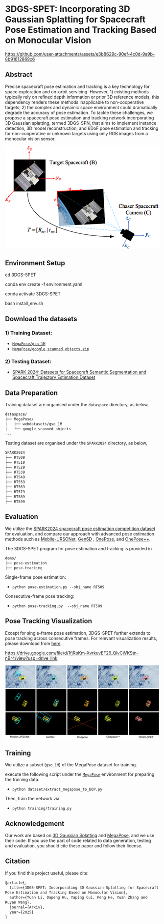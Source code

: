 # 3DGS-SPET: Incorporating 3D Gaussian Splatting for Spacecraft Pose Estimation and Tracking Based on Monocular Vision

https://github.com/user-attachments/assets/e3b8629c-90ef-4c0d-9a9b-8b91612869c6


## Abstract 
Precise spacecraft pose estimation and tracking is a key technology for space exploration and on-orbit servicing. However, 1) existing methods typically rely on refined depth information or prior 3D reference models, this dependency renders these methods inapplicable to non-cooperative targets; 2) the complex and dynamic space environment  could dramatically degrade the accuracy of pose estimation. To tackle these challenges, we propose a spacecraft pose estimation and tracking network incorporating 3D Gaussian splatting, termed 3DGS-SPN, that aims to implement instance detection, 3D model reconstruction, and 6DoF pose estimation and tracking for non-cooperative or unknown targets using only RGB images from a monocular vision sensor. 

![](visualization/Problem_Formulaion.png)

## Environment Setup 

cd 3DGS-SPET

conda env create -f environment.yaml

conda activate 3DGS-SPET

bash install_env.sh  

## Download the datasets

### 1) Training Dataset:

- [``MegaPose/gso_1M``](https://www.paris.inria.fr/archive_ylabbeprojectsdata/megapose/webdatasets/) 
- [``MegaPose/google_scanned_objects.zip``](https://www.paris.inria.fr/archive_ylabbeprojectsdata/megapose/tars/) 



### 2) Testing Dataset:
- [SPARK 2024: Datasets for Spacecraft Semantic Segmentation and Spacecraft Trajectory Estimation Dataset](https://https://cvi2.uni.lu/spark-2024-dataset/)


## Data Preparation

Training dataset are organised under the ``dataspace`` directory, as below,

```
dataspace/
├── MegaPose/
│   ├── webdatasets/gso_1M
│   └── google_scanned_objects
...
```

Testing dataset are organised under the ``SPARK2024`` directory, as below,

```
SPARK2024
├── RT509
├── RT519
├── RT529
├── RT539
├── RT549
├── RT559
├── RT569
├── RT579
├── RT589
├── RT599

```

## Evaluation

We utilize the [SPARK2024 spacecraft pose estimation competition dataset](https://https://cvi2.uni.lu/spark-2024-dataset/) for evaluation, and compare our approach with advanced pose estimation methods such as [Mobile-URSONet](https://github.com/possoj/Mobile-URSONet), [Gen6D](https://liuyuan-pal.github.io/Gen6D/) , [OnePose](https://zju3dv.github.io/onepose/), and [OnePose++](https://zju3dv.github.io/onepose_plus_plus/).

The 3DGS-SPET program for pose estimation and tracking is provided in

```
demo/
├── pose-estimation
├── pose-tracking
```

Single-frame pose estimation:
- ``python pose-estimation.py --obj_name RT509 ``

Consecutive-frame pose tracking:
- ``python pose-tracking.py  --obj_name RT509 ``


## Pose Tracking Visualization

Except for single-frame pose estimation, 3DGS-SPET further extends to pose tracking across consecutive frames.
For relevant visualization results, please download from [here](https://drive.google.com/file/d/1fjRpKm-XvrkuvEF29_QlvCWKStn-nBr4/view?usp=drive_link). 

https://drive.google.com/file/d/1fjRpKm-XvrkuvEF29_QlvCWKStn-nBr4/view?usp=drive_link

![](visualization/pose_visual1.png)

## Training
We utilize a subset (``gso_1M``) of the MegaPose dataset for training.

execute the following script under the [``MegaPose``](https://github.com/megapose6d/megapose6d?tab=readme-ov-file) environment for preparing the training data.
- ``python dataset/extract_megapose_to_BOP.py`` 

Then, train the network via
- ``python training/training.py`` 

      
## Acknowledgement
Our work are based on [3D Gaussian Splatting](https://github.com/graphdeco-inria/gaussian-splatting?tab=readme-ov-file) and [MegaPose](https://github.com/megapose6d/megapose6d), and we use their code. If you use the part of code related to data generation, testing and evaluation, you should cite these paper and follow their license.


## Citation
If you find this project useful, please cite:
```
@article{,
  title={3DGS-SPET: Incorporating 3D Gaussian Splatting for Spacecraft Pose Estimation and Tracking Based on Monocular Vision},
  author={Yuan Li, Dapeng Wu, Yaping Cui, Peng He, Yuan Zhang and Ruyan Wang},
  journal={Arxiv},
  year={2025}
}
```
